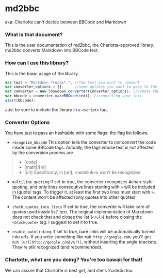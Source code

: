 md2bbc
======
aka: Charlotte can't decide between BBCode and Markdown

### What is that document? ###

This is the user documentation of md2bbc, the Charlotte-approved library.
md2bbc converts Markdown into BBCode text.

### How can I use this library? ###

This is the basic usage of the library.

```js
var text = "Markdown *rocks*."; //the text you want to convert
var converter_options = {};     //some options you want to pass to the converter
var converter = new Showdown.converter(converter_options); //create the converter
var bbcode = converter.makeBBCode(text); //converting your text
alert(bbcode);
```

Just be sure to include the library in a `<script>` tag.

### Converter Options ###

You have just to pass an hashtable with some flags: the flag list follows.

* `recognize_bbcode`
This option tells the converter to _not convert_ the code inside some BBCode tags.
Actually, the tags whose text is _not_ affected by the conversion process are
> * [code]
> * [math]/[m]
> * [url]
Specifically, in [url], \<autolink>s won't be recognized

* `multiline_quoting`
If set to true, the converter recognizes 4chan-style quoting, and only lines consecutive lines starting with `>` will be included in [quote] tags.
To trigger it, at least the first two lines must start with `>`.
The content won't be affected (only quotes into other quotes)

* `check_quotes_into_lists`
If set to true, the converter will take care of quotes used inside list' text.
The original implementation of Markdown does not check that and closes the list (`</ul>`) before closing the `<blockquote>` tag.
I suggest to set it to true.

* `enable_autolinking`
If set to true, bare links will be automatically turned into urls.
If you write something like `muh http://google.com`, you'll get `muh [url]http://google.com[/url]`, without inserting the angle brackets. They're still recognized (and recommended).

### Charlotte, what are you doing? You're too kawaii for that! ###

We can assure that Charlotte is best girl, and she's 2cute4u too.